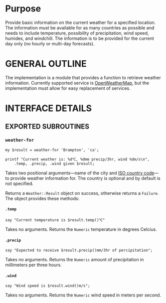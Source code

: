 # Purpose

Provide basic information on the current weather for a specified location.
The information must be available for as many countries as possible and
needs to include temperature, possibility of precipitation, wind
speed, humidex, and windchill. The information is to be provided
for the current day only (no hourly or multi-day forecasts).

# GENERAL OUTLINE

The implementation is a module that provides a function to retrieve
weather information. Currently supported service
is [OpenWeatherMap](www.openweathermap.org), but the implementation
must allow for easy replacement of services.

# INTERFACE DETAILS

## EXPORTED SUBROUTINES

### `weather-for`

    my $result = weather-for 'Brampton', 'ca';

    printf "Current weather is: %d℃, %dmm precip/3hr, wind %dm/s\n",
        .temp, .precip, .wind given $result;

Takes two positional arguments—name of the city and [ISO country
code](http://www.nationsonline.org/oneworld/country_code_list.htm)—to
provide weather information for. The country is optional and by default is
not specified.

Returns a `Weather::Result` object on success, otherwise returns
a `Failure`. The object provides these methods:

#### `.temp`

    say "Current temperature is $result.temp()℃"

Takes no arguments. Returns the `Numeric` temperature in degrees Celcius.

#### `.precip`

    say "Expected to receive $result.precip()mm/3hr of percipitation";

Takes no arguments. Returns the `Numeric` amount of precipitation in
millimeters per three hours.

#### `.wind`

    say "Wind speed is $result.wind()m/s";

Takes no arguments. Returns the `Numeric` wind speed in meters per second.
